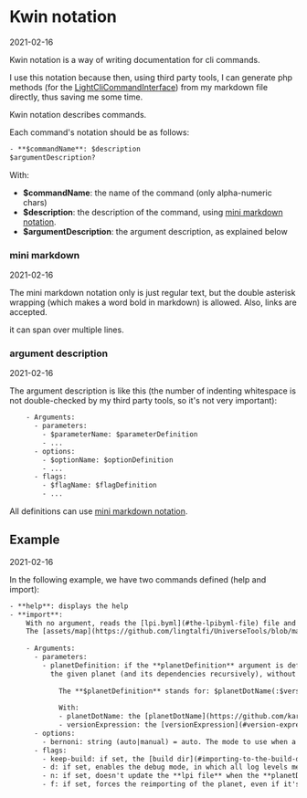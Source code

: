 Kwin notation
=============
2021-02-16

Kwin notation is a way of writing documentation for cli commands.

I use this notation because then, using third party tools, I can generate php methods (for
the [LightCliCommandInterface](https://github.com/lingtalfi/Light_Cli/blob/master/doc/api/Ling/Light_Cli/CliTools/Program/LightCliCommandInterface.md))
from my markdown file directly, thus saving me some time.

Kwin notation describes commands.

Each command's notation should be as follows:

```txt
- **$commandName**: $description
$argumentDescription?
```

With:

- **$commandName**: the name of the command (only alpha-numeric chars)
- **$description**: the description of the command, using [mini markdown notation](#mini-markdown).
- **$argumentDescription**: the argument description, as explained below



### mini markdown
2021-02-16


The mini markdown notation only is just regular text, but the double asterisk wrapping (which makes a word bold in markdown)
is allowed. Also, links are accepted.

it can span over multiple lines.



### argument description
2021-02-16


The argument description is like this (the number of indenting whitespace is not double-checked by my third party tools, 
so it's not very important):


```txt
    - Arguments:
      - parameters: 
        - $parameterName: $parameterDefinition 
        - ... 
      - options: 
        - $optionName: $optionDefinition
        - ... 
      - flags: 
        - $flagName: $flagDefinition
        - ... 
```

All definitions can use [mini markdown notation](#mini-markdown).



Example
----------
2021-02-16


In the following example, we have two commands defined (help and import):

```txt
- **help**: displays the help 
- **import**:
    With no argument, reads the [lpi.byml](#the-lpibyml-file) file and makes sure every planet defined in it is imported (along with its dependencies, recursively) in the host app.
    The [assets/map](https://github.com/lingtalfi/UniverseTools/blob/master/doc/pages/conception-notes.md#the-planets-and-assetsmap) are not copied.
      
    - Arguments:
      - parameters: 
        - planetDefinition: if the **planetDefinition** argument is defined, it will [import](https://github.com/lingtalfi/TheBar/blob/master/discussions/import-install.md#summary) 
          the given planet (and its dependencies recursively), without the **assets/map**, and update the **lpi.byml** file accordingly, using a plus symbol at the end of every newly imported planet's version number.
          
            The **$planetDefinition** stands for: $planetDotName(:$versionExpression)?
          
            With:
            - planetDotName: the [planetDotName](https://github.com/karayabin/universe-snapshot#the-planet-https://github.com/lingtalfi/TheBar/blob/master/discussions/import-install.md#summarydot-name)
            - versionExpression: the [versionExpression](#version-expression), defaults to last if not defined
      - options: 
        - bernoni: string (auto|manual) = auto. The mode to use when a [bernoni conflict](#the-bernoni-problem-what-happens-in-case-of-conflict) occurs.
      - flags: 
        - keep-build: if set, the [build dir](#importing-to-the-build-dir) will not be automatically removed after a successful operation.
        - d: if set, enables the debug mode, in which all log levels messages are displayed
        - n: if set, doesn't update the **lpi file** when the **planetDefinition** parameter is defined
        - f: if set, forces the reimporting of the planet, even if it's already in your app
```






